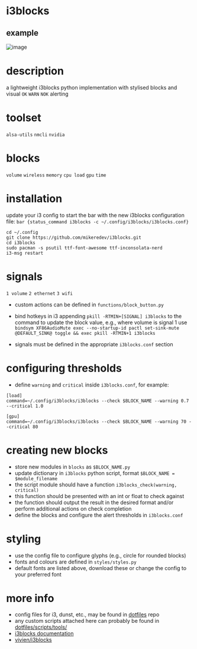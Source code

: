 # i3blocks

## example
![image](https://github.com/mikeredev/i3blocks/assets/132297919/e029ff01-dd68-4b3c-8629-259a52da41d0)

# description
a lightweight i3blocks python implementation with stylised blocks and visual `OK` `WARN` `NOK` alerting

# toolset
`alsa-utils` `nmcli` `nvidia` 

# blocks
`volume` `wireless` `memory` `cpu load` `gpu` `time` 

# installation
update your i3 config to start the bar with the new i3blocks configuration file:
`
bar {status_command i3blocks -c ~/.config/i3blocks/i3blocks.conf}
`

```
cd ~/.config
git clone https://github.com/mikeredev/i3blocks.git
cd i3blocks
sudo pacman -s psutil ttf-font-awesome ttf-inconsolata-nerd
i3-msg restart
```

# signals
`1 volume` `2 ethernet` `3 wifi`

- custom actions can be defined in `functions/block_button.py`

- bind hotkeys in i3 appending  `pkill -RTMIN+[SIGNAL] i3blocks` to the command to update the block value, e.g., where volume is signal 1 use `bindsym XF86AudioMute exec --no-startup-id pactl set-sink-mute @DEFAULT_SINK@ toggle && exec pkill -RTMIN+1 i3blocks`

- signals must be defined in the appropriate `i3blocks.conf` section

# configuring thresholds
- define `warning` and `critical` inside `i3blocks.conf`, for example:
```
[load]
command=~/.config/i3blocks/i3blocks --check $BLOCK_NAME --warning 0.7 --critical 1.0

[gpu]
command=~/.config/i3blocks/i3blocks --check $BLOCK_NAME --warning 70 --critical 80
```

# creating new blocks
- store new modules in `blocks` as `$BLOCK_NAME.py`
- update dictionary in `i3blocks` python script, format `$BLOCK_NAME = $module_filename`
- the script module should have a function `i3blocks_check(warning, critical)`
- this function should be presented with an int or float to check against
- the function should output the result in the desired format and/or perform additional actions on check completion
- define the blocks and configure the alert thresholds in `i3blocks.conf`

# styling
- use the config file to configure glyphs (e.g., circle for rounded blocks)
- fonts and colours are defined in `styles/styles.py`
- default fonts are listed above, download these or change the config to your preferred font

# more info
- config files for i3, dunst, etc., may be found in [dotfiles](https://github.com/mikeredev/dotfiles) repo
- any custom scripts attached here can probably be found in [dotfiles/scripts/tools/](https://github.com/mikeredev/dotfiles/tree/main/scripts/tools)
- [i3blocks documentation](https://vivien.github.io/i3blocks)
- [vivien/i3blocks](https://github.com/vivien/i3blocks)
